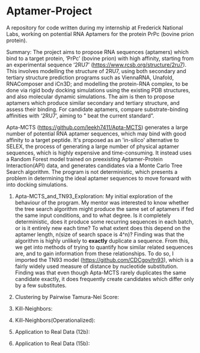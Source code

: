 # Aptamer-Project
A repository for code written during my internship at Frederick National Labs, working on potential RNA Aptamers for the protein PrPc (bovine prion protein).

Summary: The project aims to propose RNA sequences (aptamers) which bind to a target protein, ‘PrPc’ (bovine prion) with high affinity, starting from an experimental sequence ‘2RU7’ (https://www.rcsb.org/structure/2ru7). This involves modelling the structure of 2RU7, using both secondary and tertiary structure prediction programs such as ViennaRNA, Unafold, RNAComposer and iCn3D; and modelling the protein-RNA complex, to be done via rigid body docking simulations using the existing PDB structures, and also molecular dynamic simulations. The aim is then to propose aptamers which produce similar secondary and tertiary structure, and assess their binding. For candidate aptamers, compare substrate-binding affinities with ‘2RU7’, aiming to " beat the current standard”.

Apta-MCTS (https://github.com/leekh7411/Apta-MCTS) generates a large number of potential RNA aptamer sequences, which may bind with good affinity to a target peptide. It's proposed as an 'in-silico' alternative to SELEX, the process of generating a large number of physical aptamer sequences, which is highly expensive and time-consuming. It instead uses a Random Forest model trained on preexisting Aptamer-Protein Interaction(API) data, and generates candidates via a Monte Carlo Tree Search algorithm. The program is not deterministic, which presents a problem in determining the ideal aptamer sequences to move forward with into docking simulations.

1. Apta-MCTS_and_TN93_Exploration: My initial exploration of the behaviour of the program. My mentor was interested to know whether the tree search algorithm might produce the same set of aptamers if fed the same input conditions, and to what degree. Is it completely deterministic, does it produce some recurring sequences in each batch, or is it entirely new each time? To what extent does this depend on the aptamer length, n(size of search space is 4^n)? Finding was that the algorithm is highly unlikely to **exactly** duplicate a sequence. From this, we get into methods of trying to quantify how similar related sequences are, and to gain information from these relationships. To do so, I imported the TN93 model (https://github.com/CDCgov/tn93), which is a fairly widely used measure of distance by nucleotide substitution. Finding was that even though Apta-MCTS rarely duplicates the same candidate exactly, it does frequently create candidates which differ only by a few substitutes.
   
2. Clustering by Pairwise Tamura-Nei Score:
   
3. Kill-Neighbors:

4. Kill-Neighbors(Operationalized): 
   
5. Application to Real Data (12b):
   
6. Application to Real Data (15b):
